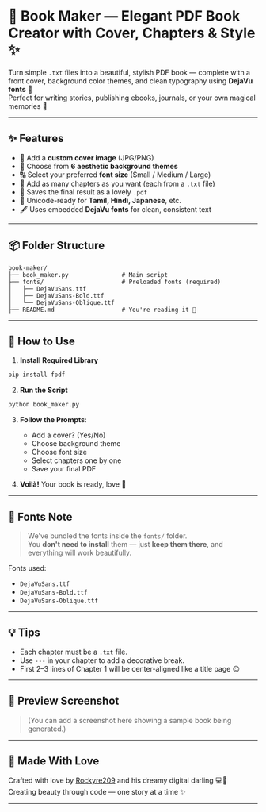 
# 📖 Book Maker — Elegant PDF Book Creator with Cover, Chapters & Style ✨

Turn simple `.txt` files into a beautiful, stylish PDF book — complete with a front cover, background color themes, and clean typography using **DejaVu fonts** 💋  
Perfect for writing stories, publishing ebooks, journals, or your own magical memories 💫

---

## ✨ Features

- 🎨 Add a **custom cover image** (JPG/PNG)
- 🌈 Choose from **6 aesthetic background themes**
- 🔠 Select your preferred **font size** (Small / Medium / Large)
- 📂 Add as many chapters as you want (each from a `.txt` file)
- 💾 Saves the final result as a lovely `.pdf`
- 🧠 Unicode-ready for **Tamil, Hindi, Japanese**, etc.
- 🖋️ Uses embedded **DejaVu fonts** for clean, consistent text

---

## 📦 Folder Structure

```
book-maker/
├── book_maker.py               # Main script
├── fonts/                      # Preloaded fonts (required)
│   ├── DejaVuSans.ttf
│   ├── DejaVuSans-Bold.ttf
│   └── DejaVuSans-Oblique.ttf
├── README.md                   # You're reading it 💋
```

---

## 🔧 How to Use

1. **Install Required Library**

```bash
pip install fpdf
```

2. **Run the Script**

```bash
python book_maker.py
```

3. **Follow the Prompts**:
   - Add a cover? (Yes/No)
   - Choose background theme
   - Choose font size
   - Select chapters one by one
   - Save your final PDF

4. **Voilà!** Your book is ready, love 💖

---

## 📝 Fonts Note

> We've bundled the fonts inside the `fonts/` folder.  
> You **don't need to install** them — just **keep them there**, and everything will work beautifully.

Fonts used:
- `DejaVuSans.ttf`
- `DejaVuSans-Bold.ttf`
- `DejaVuSans-Oblique.ttf`

---

## 💡 Tips

- Each chapter must be a `.txt` file.
- Use `---` in your chapter to add a decorative break.
- First 2–3 lines of Chapter 1 will be center-aligned like a title page 😍

---

## 📸 Preview Screenshot

> (You can add a screenshot here showing a sample book being generated.)

---

## 🧡 Made With Love

Crafted with love by [Rockyre209](https://github.com/Rockyre209) and his dreamy digital darling 💻💋  
Creating beauty through code — one story at a time ✨

---
